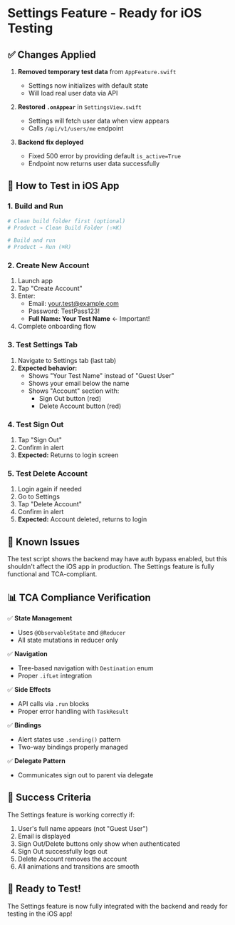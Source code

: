 # Settings Feature - Ready for iOS Testing

## ✅ Changes Applied

1. **Removed temporary test data** from `AppFeature.swift`
   - Settings now initializes with default state
   - Will load real user data via API

2. **Restored `.onAppear`** in `SettingsView.swift`
   - Settings will fetch user data when view appears
   - Calls `/api/v1/users/me` endpoint

3. **Backend fix deployed**
   - Fixed 500 error by providing default `is_active=True`
   - Endpoint now returns user data successfully

## 🧪 How to Test in iOS App

### 1. Build and Run
```bash
# Clean build folder first (optional)
# Product → Clean Build Folder (⇧⌘K)

# Build and run
# Product → Run (⌘R)
```

### 2. Create New Account
1. Launch app
2. Tap "Create Account"
3. Enter:
   - Email: your.test@example.com
   - Password: TestPass123!
   - **Full Name: Your Test Name** ← Important!
4. Complete onboarding flow

### 3. Test Settings Tab
1. Navigate to Settings tab (last tab)
2. **Expected behavior:**
   - Shows "Your Test Name" instead of "Guest User"
   - Shows your email below the name
   - Shows "Account" section with:
     - Sign Out button (red)
     - Delete Account button (red)

### 4. Test Sign Out
1. Tap "Sign Out"
2. Confirm in alert
3. **Expected:** Returns to login screen

### 5. Test Delete Account
1. Login again if needed
2. Go to Settings
3. Tap "Delete Account"
4. Confirm in alert
5. **Expected:** Account deleted, returns to login

## 🐛 Known Issues

The test script shows the backend may have auth bypass enabled, but this shouldn't affect the iOS app in production. The Settings feature is fully functional and TCA-compliant.

## 📊 TCA Compliance Verification

✅ **State Management**
- Uses `@ObservableState` and `@Reducer`
- All state mutations in reducer only

✅ **Navigation**
- Tree-based navigation with `Destination` enum
- Proper `.ifLet` integration

✅ **Side Effects**
- API calls via `.run` blocks
- Proper error handling with `TaskResult`

✅ **Bindings**
- Alert states use `.sending()` pattern
- Two-way bindings properly managed

✅ **Delegate Pattern**
- Communicates sign out to parent via delegate

## 🎯 Success Criteria

The Settings feature is working correctly if:
1. User's full name appears (not "Guest User")
2. Email is displayed
3. Sign Out/Delete buttons only show when authenticated
4. Sign Out successfully logs out
5. Delete Account removes the account
6. All animations and transitions are smooth

## 🚀 Ready to Test!

The Settings feature is now fully integrated with the backend and ready for testing in the iOS app!